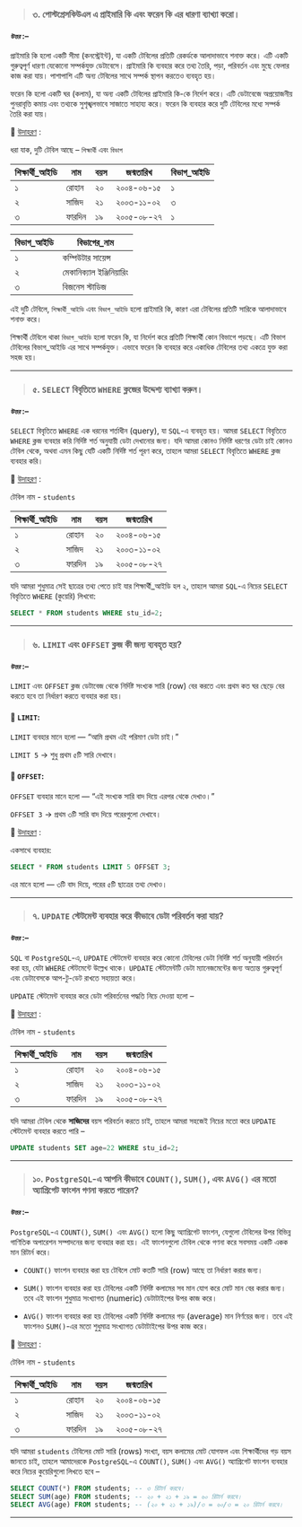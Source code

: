 > ### ৩. পোস্টগ্রেসকিউএল এ প্রাইমারি কি এবং ফরেন কি এর ধারণা ব্যাখ্যা করো।

#### *`উত্তর`* :–

প্রাইমারি কি হলো একটি সীমা (কনস্ট্রেইন্ট), যা একটি টেবিলের প্রতিটি রেকর্ডকে আলাদাভাবে শনাক্ত করে। এটি একটি গুরুত্বপূর্ণ ধারণা যেকোনো সম্পর্কযুক্ত ডেটাবেসে। প্রাইমারি কি ব্যবহার করে তথ্য তৈরি, পড়া, পরিবর্তন এবং মুছে ফেলার কাজ করা যায়। পাশাপাশি এটি অন্য টেবিলের সাথে সম্পর্ক স্থাপন করতেও ব্যবহৃত হয়।

ফরেন কি হলো একটি ঘর (কলাম), যা অন্য একটি টেবিলের প্রাইমারি কি-কে নির্দেশ করে। এটি ডেটাবেজে অপ্রয়োজনীয় পুনরাবৃত্তি কমায় এবং তথ্যকে সুশৃঙ্খলভাবে সাজাতে সাহায্য করে। ফরেন কি ব্যবহার করে দুটি টেবিলের মধ্যে সম্পর্ক তৈরি করা যায়।

🔸 <u>উদাহরণ</u> :

ধরা যাক, দুটি টেবিল আছে – `শিক্ষার্থী` এবং `বিভাগ`

| শিক্ষার্থী_আইডি | নাম | বয়স     | জন্মতারিখ | বিভাগ_আইডি 
|------------|--------|-----   |------------|------------
| ১          | রোহান  | ২০     | ২০০৪-০৬-১৫     |১           
| ২          | সাজিদ   | ২১   | ২০০৩-১১-০২     |৩           
| ৩          | ফারদিন  | ১৯    | ২০০৫-০৮-২৭     | ১ 

| বিভাগ_আইডি | বিভাগের_নাম         |
|-------------|----------------------|
| ১           | কম্পিউটার সায়েন্স  |
| ২           | মেকানিক্যাল ইঞ্জিনিয়ারিং |
| ৩           | বিজনেস স্টাডিজ       |

এই দুটি টেবিলে, `শিক্ষার্থী_আইডি` এবং `বিভাগ_আইডি` হলো প্রাইমারি কি, কারণ এরা টেবিলের প্রতিটি সারিকে
 আলাদাভাবে শনাক্ত করে।

শিক্ষার্থী টেবিলে থাকা `বিভাগ_আইডি` হলো ফরেন কি, যা নির্দেশ করে প্রতিটি শিক্ষার্থী কোন বিভাগে পড়ছে। এটি বিভাগ টেবিলের বিভাগ_আইডি এর সাথে সম্পর্কযুক্ত। এভাবে ফরেন কি ব্যবহার করে একাধিক টেবিলের তথ্য একত্রে যুক্ত করা সহজ হয়।

---

> ### ৫. `SELECT` বিবৃতিতে `WHERE` ক্লজের উদ্দেশ্য ব্যাখ্যা করুন।
 
#### *`উত্তর`* :–

`SELECT` বিবৃতিতে `WHERE` এক ধরনের শর্তাধীন (query), যা `SQL`-এ ব্যবহৃত হয়। আমরা `SELECT` বিবৃতিতে `WHERE` ক্লজ ব্যবহার করি নির্দিষ্ট শর্ত অনুযায়ী ডেটা দেখানোর জন্য। যদি আমরা কোনও নির্দিষ্ট ধরণের ডেটা চাই কোনও টেবিল থেকে, অথবা এমন কিছু যেটি একটি নির্দিষ্ট শর্ত পূরণ করে, তাহলে আমরা `SELECT` বিবৃতিতে `WHERE` ক্লজ ব্যবহার করি।

🔸 <u>উদাহরণ</u> :

টেবিল নাম - `students`

| শিক্ষার্থী_আইডি | নাম | বয়স     | জন্মতারিখ 
|------------|--------|-----   |------------
| ১          | রোহান  | ২০     | ২০০৪-০৬-১৫            
| ২          | সাজিদ   | ২১   | ২০০৩-১১-০২           
| ৩          | ফারদিন  | ১৯    | ২০০৫-০৮-২৭  

যদি আমরা শুধুমাত্র সেই ছাত্রের তথ্য পেতে চাই যার শিক্ষার্থী_আইডি হল ২, তাহলে আমরা `SQL`-এ নিচের `SELECT` বিবৃতিতে `WHERE` (কুয়েরি) লিখবো:

```SQL
SELECT * FROM students WHERE stu_id=2;
```

---

> ### ৬. `LIMIT` এবং `OFFSET` ক্লজ কী জন্য ব্যবহৃত হয়?

#### *`উত্তর`* :–

`LIMIT` এবং `OFFSET` ক্লজ ডেটাবেজ থেকে নির্দিষ্ট সংখ্যক সারি (row) বের করতে এবং প্রথম কত ঘর ছেড়ে বের করতে হবে তা নির্ধারণ করতে ব্যবহার করা হয়।

#### 🔹 `LIMIT`:

`LIMIT` ব্যবহার মানে হলো — “আমি প্রথম এই পরিমাণ ডেটা চাই।”

`LIMIT 5` → শুধু প্রথম ৫টি সারি দেখাবে।

#### 🔹 `OFFSET`:

`OFFSET` ব্যবহার মানে হলো — “এই সংখ্যক সারি বাদ দিয়ে এরপর থেকে দেখাও।”

`OFFSET 3` → প্রথম ৩টি সারি বাদ দিয়ে পরেরগুলো দেখাবে।

🔸 <u>উদাহরণ</u> :

একসাথে ব্যবহার:

```SQL
SELECT * FROM students LIMIT 5 OFFSET 3;
```

এর মানে হলো — ৩টি বাদ দিয়ে, পরের ৫টি ছাত্রের তথ্য দেখাও।

---

> ### ৭. `UPDATE` স্টেটমেন্ট ব্যবহার করে কীভাবে ডেটা পরিবর্তন করা যায়?

#### *`উত্তর`* :–

`SQL` বা `PostgreSQL`-এ, `UPDATE` স্টেটমেন্ট ব্যবহার করে কোনো টেবিলের ডেটা নির্দিষ্ট শর্ত অনুযায়ী পরিবর্তন করা হয়, যেটা `WHERE` স্টেটমেন্টে উল্লেখ থাকে। `UPDATE` স্টেটমেন্টটি ডেটা ম্যানেজমেন্টের জন্য অত্যন্ত গুরুত্বপূর্ণ এবং ডেটাবেসকে আপ-টু-ডেট রাখতে সহায়তা করে।

`UPDATE` স্টেটমেন্ট ব্যবহার করে ডেটা পরিবর্তনের পদ্ধতি নিচে দেওয়া হলো –

🔸 <u>উদাহরণ</u> :

টেবিল নাম - `students`

| শিক্ষার্থী_আইডি | নাম | বয়স     | জন্মতারিখ 
|------------|--------|-----   |------------
| ১          | রোহান  | ২০     | ২০০৪-০৬-১৫            
| ২          | সাজিদ   | ২১   | ২০০৩-১১-০২           
| ৩          | ফারদিন  | ১৯    | ২০০৫-০৮-২৭  

যদি আমরা টেবিল থেকে **সাজিদের** বয়স পরিবর্তন করতে চাই, তাহলে আমরা সহজেই নিচের মতো করে `UPDATE` স্টেটমেন্ট ব্যবহার করতে পারি –

```SQL
UPDATE students SET age=22 WHERE stu_id=2;
```

---

> ### ১০. `PostgreSQL`-এ আপনি কীভাবে `COUNT()`, `SUM()`, এবং `AVG()` এর মতো অ্যাগ্রিগেট ফাংশন গণনা করতে পারেন?

#### *`উত্তর`* :–

`PostgreSQL`-এ `COUNT()`, `SUM() `এবং `AVG()` হলো কিছু অ্যাগ্রিগেট ফাংশন, যেগুলো টেবিলের উপর বিভিন্ন গাণিতিক অপারেশন সম্পাদনের জন্য ব্যবহার করা হয়। এই ফাংশনগুলো টেবিল থেকে গণনা করে সবসময় একটি একক মান রিটার্ন করে।

* `COUNT()` ফাংশন ব্যবহার করা হয় টেবিলে মোট কতটি সারি (row) আছে তা নির্ধারণ করার জন্য।

* `SUM()` ফাংশন ব্যবহার করা হয় টেবিলের একটি নির্দিষ্ট কলামের সব মান যোগ করে মোট মান বের করার জন্য। তবে এই ফাংশন শুধুমাত্র সংখ্যাগত (numeric) ডেটাটাইপের উপর কাজ করে।

* `AVG()` ফাংশন ব্যবহার করা হয় টেবিলের একটি নির্দিষ্ট কলামের গড় (average) মান নির্ণয়ের জন্য। তবে এই ফাংশনও `SUM()`-এর মতো শুধুমাত্র সংখ্যাগত ডেটাটাইপের উপর কাজ করে।

🔸 <u>উদাহরণ</u> :

টেবিল নাম - `students`

| শিক্ষার্থী_আইডি | নাম | বয়স     | জন্মতারিখ 
|------------|--------|-----   |------------
| ১          | রোহান  | ২০     | ২০০৪-০৬-১৫            
| ২          | সাজিদ   | ২১   | ২০০৩-১১-০২           
| ৩          | ফারদিন  | ১৯    | ২০০৫-০৮-২৭  

যদি আমরা `students` টেবিলের মোট সারি (rows) সংখ্যা, বয়স কলামের মোট যোগফল এবং শিক্ষার্থীদের গড় বয়স জানতে চাই, তাহলে আমাদেরকে `PostgreSQL`-এ `COUNT()`, `SUM()` এবং `AVG()` অ্যাগ্রিগেট  ফাংশন ব্যবহার করে নিচের কুয়েরিগুলো লিখতে হবে –

```SQL
SELECT COUNT(*) FROM students; -- ৩ রিটার্ন করবে।
SELECT SUM(age) FROM students; -- ২০ + ২১ + ১৯ = ৬০ রিটার্ন করবে।
SELECT AVG(age) FROM students; -- (২০ + ২১ + ১৯)/৩ = ৬০/৩ = ২০ রিটার্ন করবে।
```
---



